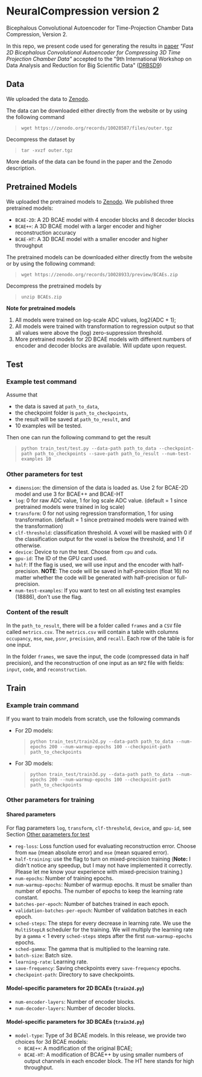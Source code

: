 # NeuralCompression version 2
Bicephalous Convolutional Autoencoder for Time-Projection Chamber Data Compression, Version 2. 

In this repo, we present code used for generating the results in [paper](https://arxiv.org/abs/2310.15026) 
_"Fast 2D Bicephalous Convolutional Autoencoder for Compressing 3D Time Projection Chamber Data"_
accepted to the "9th International Workshop on Data Analysis and Reduction for Big Scientific Data" ([DRBSD9](https://drbsd.github.io/))

## Data
We uploaded the data to [Zenodo](https://zenodo.org/records/10028587). 

The data can be downloaded either directly from the website or by using the following command
> `wget https://zenodo.org/records/10028587/files/outer.tgz`

Decompress the dataset by
> `tar -xvzf outer.tgz`

More details of the data can be found in the paper and the Zenodo description.

## Pretrained Models

We uploaded the pretrained models to [Zenodo](https://zenodo.org/records/10028933). 
We published three pretrained models:
- `BCAE-2D`: A 2D BCAE model with 4 encoder blocks and 8 decoder blocks
- `BCAE++`: A 3D BCAE model with a larger encoder and higher reconstruction accuracy
- `BCAE-HT`: A 3D BCAE model with a smaller encoder and higher throughput

The pretrained models can be downloaded either directly from the website or by using the following command:
> `wget https://zenodo.org/records/10028933/preview/BCAEs.zip`

Decompress the pretrained models by 
> `unzip BCAEs.zip`

**Note for pretrained models**
1. All models were trained on log-scale ADC values, log2(ADC + 1);
2. All models were trained with transformation to regression output so that all values
   were above the (log) zero-suppression threshold.
3. More pretrained models for 2D BCAE models with different numbers of encoder and decoder
   blocks are available. Will update upon request.

## Test
### Example test command
Assume that 
- the data is saved at `path_to_data`,
- the checkpoint folder is `path_to_checkpoints`,
- the result will be saved at `path_to_result`, and
- 10 examples will be tested.

Then one can run the following command to get the result
> `python train_test/test.py --data-path path_to_data --checkpoint-path path_to_checkpoints --save-path path_to_result --num-test-examples 10`

### Other parameters for test
- `dimension`: the dimension of the data is loaded as. Use 2 for BCAE-2D model and use 3 for BCAE++ and BCAE-HT
- `log`: 0 for raw ADC value, 1 for log scale ADC value.
  (default = 1 since pretrained models were trained in log scale)
- `transform`: 0 for not using regression transformation, 1 for using transformation.
  (default = 1 since pretrained models were trained with the transformation)
- `clf-threshold`: classification threshold. A voxel will be masked with 0 if the
  classification output for the voxel is below the threshold, and 1 if otherwise.
- `device`: Device to run the test. Choose from `cpu` and `cuda`.
- `gpu-id`: The ID of the GPU card used.
- `half`: If the flag is used, we will use input and the encoder with half-precision.
  **NOTE**: The code will be saved in half-precision (float 16) no matter whether the code will be
  generated with half-precision or full-precision.
- `num-test-examples`: If you want to test on all existing test examples (18886),
  don't use the flag.

### Content of the result
In the `path_to_result`, there will be a folder called `frames` and a `CSV` file called `metrics.csv`. 
The `metrics.csv` will contain a table with columns `occupancy`, `mse`, `mae`, `psnr`, `precision`, and `recall`.
Each row of the table is for one input.

In the folder `frames`, we save the input, the code (compressed data in half precision), 
and the reconstruction of one input as an `NPZ` file with fields: `input`, `code`, and `reconstruction`.

## Train
### Example train command
If you want to train models from scratch, use the following commands
- For 2D models:
  > `python train_test/train2d.py --data-path path_to_data --num-epochs 200 --num-warmup-epochs 100 --checkpoint-path path_to_checkpoints`
- For 3D models:
  > `python train_test/train3d.py --data-path path_to_data --num-epochs 200 --num-warmup-epochs 100 --checkpoint-path path_to_checkpoints`

### Other parameters for training 
#### Shared parameters 
For flag parameters `log`, `transform`, `clf-threshold`, `device`, and `gpu-id`, see Section [Other parameters for test](#other-parameters-for-test)

- `reg-loss`: Loss function used for evaluating reconstruction error.
  Choose from `mae` (mean absolute error) and `mse` (mean squared error).
- `half-training`: use the flag to turn on mixed-precision training
  (**Note:** I didn't notice any speedup, but I may not have implemented it correctly.
  Please let me know your experience with mixed-precision training.)
- `num-epochs`: Number of training epochs.
- `num-warmup-epochs`: Number of warmup epochs. It must be smaller than number of epochs.
  The number of epochs to keep the learning rate constant.
- `batches-per-epoch`: Number of batches trained in each epoch.
- `validation-batches-per-epoch`: Number of validation batches in each epoch.
- `sched-steps`: The steps for every decrease in learning rate.
  We use the `MultiStepLR` scheduler for the training.
  We will multiply the learning rate by a `gamma` < 1 every `sched-steps` steps
  after the first `num-warmup-epochs` epochs.
- `sched-gamma`: The gamma that is multiplied to the learning rate.
- `batch-size`: Batch size.
- `learning-rate`: Learning rate.
- `save-frequency`: Saving checkpoints every `save-frequency` epochs.
- `checkpoint-path`: Directory to save checkpoints.
  
#### Model-specific parameters for 2D BCAEs (`train2d.py`)
- `num-encoder-layers`: Number of encoder blocks.
- `num-decoder-layers`: Number of decoder blocks.

#### Model-specific parameters for 3D BCAEs (`train3d.py`) 
- `model-type`: Type of 3d BCAE models.
  In this release, we provide two choices for 3d BCAE models:
  - `BCAE++`: A modification of the original BCAE;
  - `BCAE-HT`: A modification of BCAE++ by using smaller numbers of output channels in each encoder block.
    The HT here stands for high throughput.
